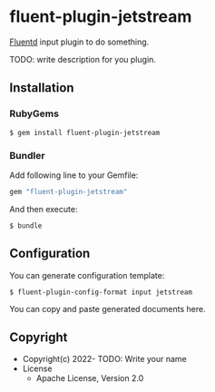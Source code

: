 # fluent-plugin-jetstream

[Fluentd](https://fluentd.org/) input plugin to do something.

TODO: write description for you plugin.

## Installation

### RubyGems

```
$ gem install fluent-plugin-jetstream
```

### Bundler

Add following line to your Gemfile:

```ruby
gem "fluent-plugin-jetstream"
```

And then execute:

```
$ bundle
```

## Configuration

You can generate configuration template:

```
$ fluent-plugin-config-format input jetstream
```

You can copy and paste generated documents here.

## Copyright

* Copyright(c) 2022- TODO: Write your name
* License
  * Apache License, Version 2.0
